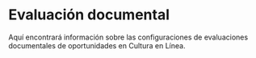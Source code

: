 # Evaluación documental

Aquí encontrará información sobre las configuraciones de evaluaciones documentales de oportunidades en Cultura en Línea.